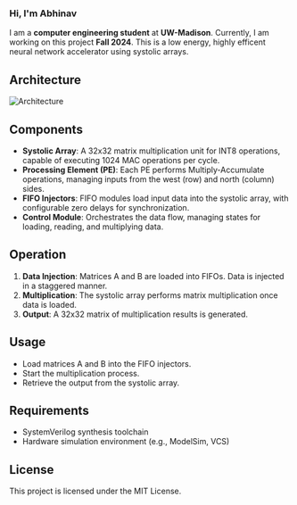 

### Hi, I'm Abhinav

I am a **computer engineering student** at **UW-Madison**. Currently, I am working on this project **Fall 2024**. This is a low energy, highly efficent neural network accelerator using systolic arrays. 



## Architecture
![Architecture](architecture.png)

## Components
- **Systolic Array**: A 32x32 matrix multiplication unit for INT8 operations, capable of executing 1024 MAC operations per cycle.
- **Processing Element (PE)**: Each PE performs Multiply-Accumulate operations, managing inputs from the west (row) and north (column) sides.
- **FIFO Injectors**: FIFO modules load input data into the systolic array, with configurable zero delays for synchronization.
- **Control Module**: Orchestrates the data flow, managing states for loading, reading, and multiplying data.

## Operation
1. **Data Injection**: Matrices A and B are loaded into FIFOs. Data is injected in a staggered manner.
2. **Multiplication**: The systolic array performs matrix multiplication once data is loaded.
3. **Output**: A 32x32 matrix of multiplication results is generated.

## Usage
- Load matrices A and B into the FIFO injectors.
- Start the multiplication process.
- Retrieve the output from the systolic array.

## Requirements
- SystemVerilog synthesis toolchain
- Hardware simulation environment (e.g., ModelSim, VCS)

## License
This project is licensed under the MIT License.
